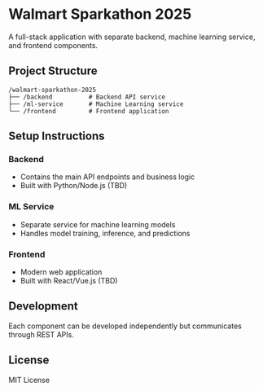 # Walmart Sparkathon 2025

A full-stack application with separate backend, machine learning service, and frontend components.

## Project Structure

```
/walmart-sparkathon-2025
├── /backend          # Backend API service
├── /ml-service       # Machine Learning service
└── /frontend         # Frontend application
```

## Setup Instructions

### Backend
- Contains the main API endpoints and business logic
- Built with Python/Node.js (TBD)

### ML Service
- Separate service for machine learning models
- Handles model training, inference, and predictions

### Frontend
- Modern web application
- Built with React/Vue.js (TBD)

## Development

Each component can be developed independently but communicates through REST APIs.

## License

MIT License
